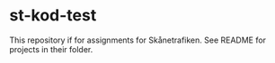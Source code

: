 # st-kod-test

This repository if for assignments for Skånetrafiken. See README for projects in their folder.
   
